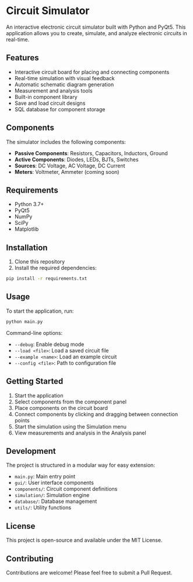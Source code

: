 # Circuit Simulator

An interactive electronic circuit simulator built with Python and PyQt5. This application allows you to create, simulate, and analyze electronic circuits in real-time.

## Features

- Interactive circuit board for placing and connecting components
- Real-time simulation with visual feedback
- Automatic schematic diagram generation
- Measurement and analysis tools
- Built-in component library
- Save and load circuit designs
- SQL database for component storage

## Components

The simulator includes the following components:

- **Passive Components**: Resistors, Capacitors, Inductors, Ground
- **Active Components**: Diodes, LEDs, BJTs, Switches
- **Sources**: DC Voltage, AC Voltage, DC Current
- **Meters**: Voltmeter, Ammeter (coming soon)

## Requirements

- Python 3.7+
- PyQt5
- NumPy
- SciPy
- Matplotlib

## Installation

1. Clone this repository
2. Install the required dependencies:

```bash
pip install -r requirements.txt
```

## Usage

To start the application, run:

```bash
python main.py
```

Command-line options:
- `--debug`: Enable debug mode
- `--load <file>`: Load a saved circuit file
- `--example <name>`: Load an example circuit
- `--config <file>`: Path to configuration file

## Getting Started

1. Start the application
2. Select components from the component panel
3. Place components on the circuit board
4. Connect components by clicking and dragging between connection points
5. Start the simulation using the Simulation menu
6. View measurements and analysis in the Analysis panel

## Development

The project is structured in a modular way for easy extension:

- `main.py`: Main entry point
- `gui/`: User interface components
- `components/`: Circuit component definitions
- `simulation/`: Simulation engine
- `database/`: Database management
- `utils/`: Utility functions

## License

This project is open-source and available under the MIT License.

## Contributing

Contributions are welcome! Please feel free to submit a Pull Request.
